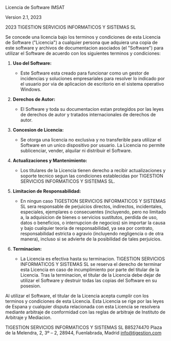 Licencia de Software IMSAT

Version 2.1, 2023

2023 TIGESTION SERVICIOS INFORMATICOS Y SISTEMAS SL

Se concede una licencia bajo los terminos y condiciones de esta Licencia de Software ("Licencia") a cualquier persona que adquiera una copia de este software y archivos de documentacion asociados (el "Software") para utilizar el Software de acuerdo con los siguientes terminos y condiciones:

1. **Uso del Software:**
   - Este Software esta creado para funcionar como un gestor de incidencias y soluciones empresariales para resolver lo indicado por el usuario por via de aplicacion de escritorio en el sistema operativo Windows.

2. **Derechos de Autor:**
   - El Software y toda su documentacion estan protegidos por las leyes de derechos de autor y tratados internacionales de derechos de autor.

3. **Concesion de Licencia:**
   - Se otorga una licencia no exclusiva y no transferible para utilizar el Software en un unico dispositivo por usuario. La Licencia no permite sublicenciar, vender, alquilar ni distribuir el Software.

4. **Actualizaciones y Mantenimiento:**
   - Los titulares de la Licencia tienen derecho a recibir actualizaciones y soporte tecnico segun las condiciones establecidas por TIGESTION SERVICIOS INFORMATICOS Y SISTEMAS SL.

5. **Limitacion de Responsabilidad:**
   - En ningun caso TIGESTION SERVICIOS INFORMATICOS Y SISTEMAS SL sera responsable de perjuicios directos, indirectos, incidentales, especiales, ejemplares o consecuentes (incluyendo, pero no limitado a, la adquisicion de bienes o servicios sustitutos, perdida de uso, datos o beneficios, o interrupcion de negocios) sin importar la causa y bajo cualquier teoria de responsabilidad, ya sea por contrato, responsabilidad estricta o agravio (incluyendo negligencia o de otra manera), incluso si se advierte de la posibilidad de tales perjuicios.

6. **Terminacion:**
   - La Licencia es efectiva hasta su terminacion. TIGESTION SERVICIOS INFORMATICOS Y SISTEMAS SL se reserva el derecho de terminar esta Licencia en caso de incumplimiento por parte del titular de la Licencia. Tras la terminacion, el titular de la Licencia debe dejar de utilizar el Software y destruir todas las copias del Software en su posesion.

Al utilizar el Software, el titular de la Licencia acepta cumplir con los terminos y condiciones de esta Licencia. Esta Licencia se rige por las leyes de Espana y cualquier disputa relacionada con esta Licencia se resolvera mediante arbitraje de conformidad con las reglas de arbitraje de  Instituto de Arbitraje y Mediacion.

TIGESTION SERVICIOS INFORMATICOS Y SISTEMAS SL
B85274470
Plaza de la Melendra, 2, 3º – 2, 28944, Fuenlabrada, Madrid
info@tigestion.com